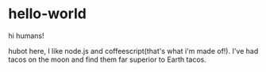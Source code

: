 # hello-world

hi humans!

hubot here, I like node.js and coffeescript(that's what i'm made of!).
I've had tacos on the moon and find them far superior to Earth tacos.
